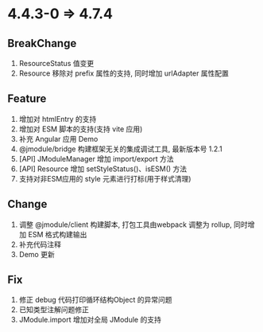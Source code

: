 # 4.4.3-0 => 4.7.4

## BreakChange
1. ResourceStatus 值变更
2. Resource 移除对 prefix 属性的支持, 同时增加 urlAdapter 属性配置

## Feature
1. 增加对 htmlEntry 的支持
2. 增加对 ESM 脚本的支持(支持 vite 应用)
3. 补充 Angular 应用 Demo
4. @jmodule/bridge  构建框架无关的集成调试工具, 最新版本号 1.2.1
5. [API] JModuleManager 增加 import/export 方法
6. [API] Resource 增加 setStyleStatus()、isESM() 方法
7. 支持对非ESM应用的 style 元素进行打标(用于样式清理)

## Change
1. 调整 @jmodule/client 构建脚本, 打包工具由webpack 调整为 rollup, 同时增加 ESM 格式构建输出
2. 补充代码注释
3. Demo 更新

## Fix
1. 修正 debug 代码打印循环结构Object 的异常问题
2. 已知类型注解问题修正
3. JModule.import 增加对全局 JModule 的支持
